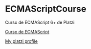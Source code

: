 # ECMAScriptCourse
Curso de ECMAScript 6+ de Platzi

<a href="https://platzi.com/cursos/ecmascript-6/" target="_blank">Curso de ECMAScript</a>

<a href="https://platzi.com/p/danielbatres/" target="_blank">My platzi profile</a>